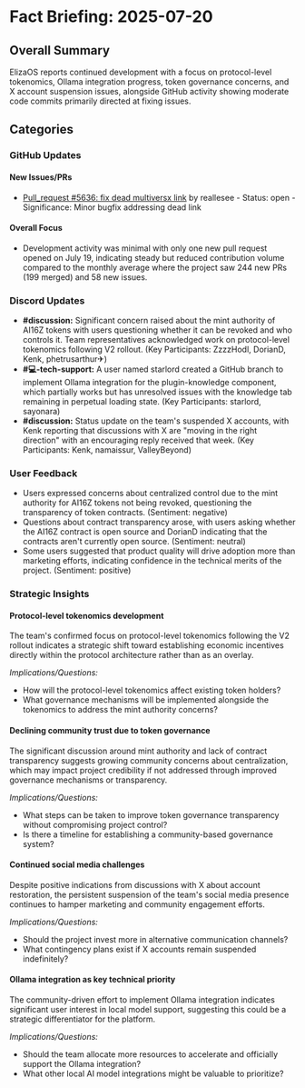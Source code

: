 # Fact Briefing: 2025-07-20

## Overall Summary
ElizaOS reports continued development with a focus on protocol-level tokenomics, Ollama integration progress, token governance concerns, and X account suspension issues, alongside GitHub activity showing moderate code commits primarily directed at fixing issues.

## Categories

### GitHub Updates

#### New Issues/PRs
- [Pull_request #5636: fix dead multiversx link](https://github.com/elizaOS/eliza/pull/5636) by reallesee - Status: open - Significance: Minor bugfix addressing dead link

#### Overall Focus
- Development activity was minimal with only one new pull request opened on July 19, indicating steady but reduced contribution volume compared to the monthly average where the project saw 244 new PRs (199 merged) and 58 new issues.

### Discord Updates
- **#discussion:** Significant concern raised about the mint authority of AI16Z tokens with users questioning whether it can be revoked and who controls it. Team representatives acknowledged work on protocol-level tokenomics following V2 rollout. (Key Participants: ZzzzHodl, DorianD, Kenk, phetrusarthur✈)
- **#💻-tech-support:** A user named starlord created a GitHub branch to implement Ollama integration for the plugin-knowledge component, which partially works but has unresolved issues with the knowledge tab remaining in perpetual loading state. (Key Participants: starlord, sayonara)
- **#discussion:** Status update on the team's suspended X accounts, with Kenk reporting that discussions with X are "moving in the right direction" with an encouraging reply received that week. (Key Participants: Kenk, namaissur, ValleyBeyond)

### User Feedback
- Users expressed concerns about centralized control due to the mint authority for AI16Z tokens not being revoked, questioning the transparency of token contracts. (Sentiment: negative)
- Questions about contract transparency arose, with users asking whether the AI16Z contract is open source and DorianD indicating that the contracts aren't currently open source. (Sentiment: neutral)
- Some users suggested that product quality will drive adoption more than marketing efforts, indicating confidence in the technical merits of the project. (Sentiment: positive)

### Strategic Insights

#### Protocol-level tokenomics development
The team's confirmed focus on protocol-level tokenomics following the V2 rollout indicates a strategic shift toward establishing economic incentives directly within the protocol architecture rather than as an overlay.

*Implications/Questions:*
  - How will the protocol-level tokenomics affect existing token holders?
  - What governance mechanisms will be implemented alongside the tokenomics to address the mint authority concerns?

#### Declining community trust due to token governance
The significant discussion around mint authority and lack of contract transparency suggests growing community concerns about centralization, which may impact project credibility if not addressed through improved governance mechanisms or transparency.

*Implications/Questions:*
  - What steps can be taken to improve token governance transparency without compromising project control?
  - Is there a timeline for establishing a community-based governance system?

#### Continued social media challenges
Despite positive indications from discussions with X about account restoration, the persistent suspension of the team's social media presence continues to hamper marketing and community engagement efforts.

*Implications/Questions:*
  - Should the project invest more in alternative communication channels?
  - What contingency plans exist if X accounts remain suspended indefinitely?

#### Ollama integration as key technical priority
The community-driven effort to implement Ollama integration indicates significant user interest in local model support, suggesting this could be a strategic differentiator for the platform.

*Implications/Questions:*
  - Should the team allocate more resources to accelerate and officially support the Ollama integration?
  - What other local AI model integrations might be valuable to prioritize?